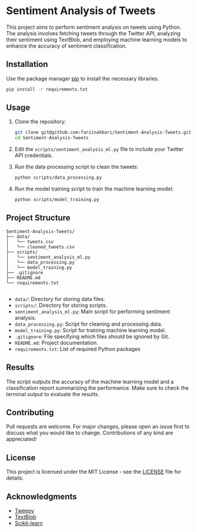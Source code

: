 # Sentiment Analysis of Tweets

This project aims to perform sentiment analysis on tweets using Python. The analysis involves fetching tweets through the Twitter API, analyzing their sentiment using TextBlob, and employing machine learning models to enhance the accuracy of sentiment classification.

## Installation

Use the package manager [pip](https://pip.pypa.io/en/stable/) to install the necessary libraries.

```bash
pip install -r requirements.txt
```
 ## Usage 

 1. Clone the repository:
    
    ```bash
    git clone git@github.com:farzinakbari/Sentiment-Analysis-Tweets.git
    cd Sentiment-Analysis-Tweets
    ```
 2. Edit the `scripts/sentiment_analysis_ml.py` file to include your Twitter API credentials.
 3. Run the data processing script to clean the tweets:
    ```bash
    python scripts/data_processing.py
    ```
 4. Run the model training script to train the machine learning model:
    ```bash
	python scripts/model_training.py
    ```  

## Project Structure

```Sentiment-Analysis-Tweets/
Sentiment-Analysis-Tweets/
├── data/
│   └── tweets.csv
│   └── cleaned_tweets.csv
├── scripts/
│   └── sentiment_analysis_ml.py
│   └── data_processing.py
│   └── model_training.py
├── .gitignore
├── README.md
└── requirements.txt


```
* `data/`: Directory for storing data files.
* `scripts/`: Directory for storing scripts.
* `sentiment_analysis_ml.py`: Main script for performing sentiment analysis.
* `data_processing.py`: Script for cleaning and processing data.
* `model_training.py`: Script for training machine learning model.
* `.gitignore`: File specifying which files should be ignored by Git.
* `README.md`: Project documentation.
* `requirements.txt`: List of required Python packages

## Results
The script outputs the accuracy of the machine learning model and a classification report summarizing the performance. Make sure to check the terminal output to evaluate the results.

## Contributing
Pull requests are welcome. For major changes, please open an issue first to discuss what you would like to change. Contributions of any kind are appreciated!

## License
This project is licensed under the MIT License - see the [LICENSE](https://github.com/FarzinAkbari/Sentiment-Analysis-Tweets/blob/main/LICENSE) file for details.

## Acknowledgments
* [Tweepy](https://www.tweepy.org/?form=MG0AV3)
* [TextBlob](https://textblob.readthedocs.io/en/dev/?form=MG0AV3)
* [Scikit-learn](https://scikit-learn.org/stable/)



